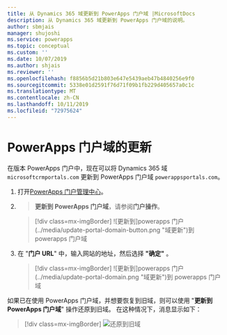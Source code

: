 ```yaml
---
title: 从 Dynamics 365 域更新到 PowerApps 门户域 |MicrosoftDocs
description: 从 Dynamics 365 域更新到 PowerApps 门户域的说明。
author: sbmjais
manager: shujoshi
ms.service: powerapps
ms.topic: conceptual
ms.custom: ''
ms.date: 10/07/2019
ms.author: shjais
ms.reviewer: ''
ms.openlocfilehash: f8856b5d21b803e647e5439aeb47b4840256e9f0
ms.sourcegitcommit: 5338e01d2591f76d71f09b1fb229d405657a0c1c
ms.translationtype: MT
ms.contentlocale: zh-CN
ms.lasthandoff: 10/11/2019
ms.locfileid: "72975624"
---
```

# <a name="update-to-powerapps-portals-domain"></a>PowerApps 门户域的更新

在版本 PowerApps 门户中，现在可以将 Dynamics 365 域 `microsoftcrmportals.com` 更新到 PowerApps 门户域 `powerappsportals.com`。

1. 打开[PowerApps 门户管理中心](admin-overview.md)。

2.  > **更新到 PowerApps 门户域**，请参阅**门户操作**。

    > [!div class=mx-imgBorder]
    > ![更新到]powerapps 门户(../media/update-portal-domain-button.png "域更新")到 powerapps 门户域

3. 在 "**门户 URL**" 中，输入网站的地址，然后选择 **"确定"** 。

    > [!div class=mx-imgBorder]
    > ![更新到]powerapps 门户(../media/update-portal-domain.png "域更新")到 powerapps 门户域

如果已在使用 PowerApps 门户域，并想要恢复到旧域，则可以使用 "**更新到 PowerApps 门户域**" 操作还原到旧域。 在这种情况下，消息显示如下：

> [!div class=mx-imgBorder]
> ![还原到旧域](../media/revert-portal-domain.png "恢复到旧域")
